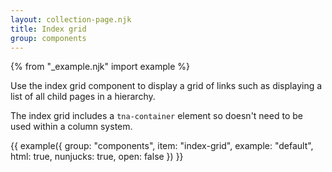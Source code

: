 ```yaml
---
layout: collection-page.njk
title: Index grid
group: components
---
```


{% from "_example.njk" import example %}

Use the index grid component to display a grid of links such as displaying a list of all child pages in a hierarchy.

The index grid includes a `tna-container` element so doesn't need to be used within a column system.

{{ example({ group: "components", item: "index-grid", example: "default", html: true, nunjucks: true, open: false }) }}
